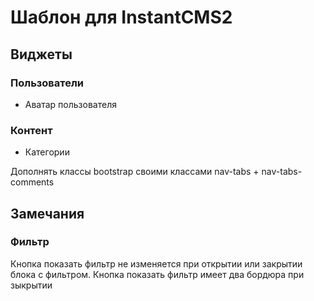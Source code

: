 # Шаблон для InstantCMS2

## Виджеты
### Пользователи
+ Аватар пользователя

### Контент
+ Категории


Дополнять классы bootstrap своими классами 
nav-tabs + nav-tabs-comments

## Замечания

### Фильтр
Кнопка показать фильтр не изменяется при открытии или закрытии блока с фильтром.
Кнопка показать фильтр имеет два бордюра при зыкрытии
